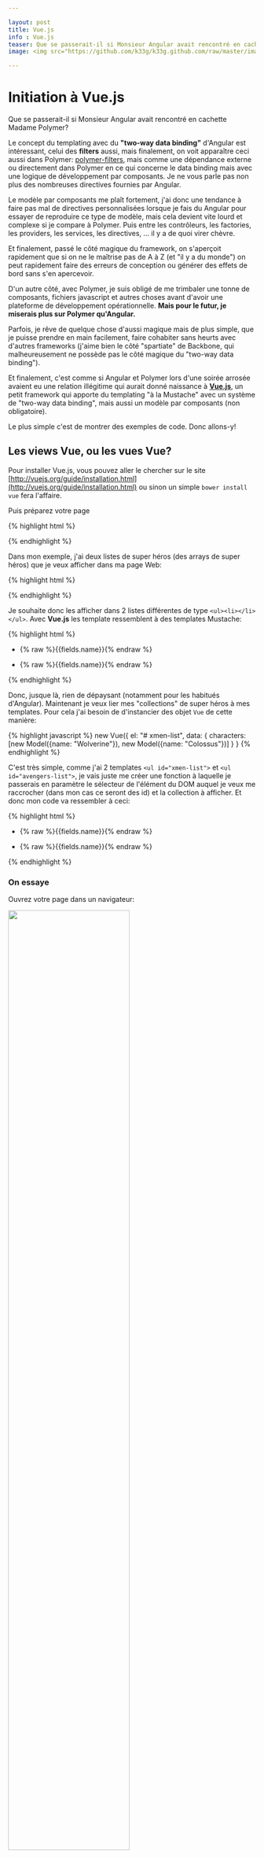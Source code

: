 ```yaml
---

layout: post
title: Vue.js
info : Vue.js
teaser: Que se passerait-il si Monsieur Angular avait rencontré en cachette Madame Polymer, et que ... ?
image: <img src="https://github.com/k33g/k33g.github.com/raw/master/images/logo_vuejs.png" height="30%" width="30%">

---
```


# Initiation à Vue.js

Que se passerait-il si Monsieur Angular avait rencontré en cachette Madame Polymer?

Le concept du templating avec du **"two-way data binding"** d'Angular est intéressant, celui des **filters** aussi, mais finalement, on voit apparaître ceci aussi dans Polymer: [polymer-filters](http://addyosmani.github.io/polymer-filters/components/polymer-filters/), mais comme une dépendance externe ou directement dans Polymer en ce qui concerne le data binding mais avec une logique de développement par composants. Je ne vous parle pas non plus des nombreuses directives fournies par Angular.

Le modèle par composants me plaît fortement, j'ai donc une tendance à faire pas mal de directives personnalisées lorsque je fais du Angular pour essayer de reproduire ce type de modèle, mais cela devient vite lourd et complexe si je compare à Polymer. Puis entre les contrôleurs, les factories, les providers, les services, les directives, ... il y a de quoi virer chèvre.

Et finalement, passé le côté magique du framework, on s'aperçoit rapidement que si on ne le maîtrise pas de A à Z (et "il y a du monde") on peut rapidement faire des erreurs de conception ou générer des effets de bord sans s'en apercevoir.

D'un autre côté, avec Polymer, je suis obligé de me trimbaler une tonne de composants, fichiers javascript et autres choses avant d'avoir une plateforme de développement opérationnelle. **Mais pour le futur, je miserais plus sur Polymer qu'Angular.**

Parfois, je rêve de quelque chose d'aussi magique mais de plus simple, que je puisse prendre en main facilement, faire cohabiter sans heurts avec d'autres frameworks (j'aime bien le côté "spartiate" de Backbone, qui malheureusement ne possède pas le côté magique du "two-way data binding").

Et finalement, c'est comme si Angular et Polymer lors d'une soirée arrosée avaient eu une relation illégitime qui aurait donné naissance à **[Vue.js](http://vuejs.org/)**, un petit framework qui apporte du templating "à la Mustache" avec un système de "two-way data binding", mais aussi un modèle par composants (non obligatoire).

Le plus simple c'est de montrer des exemples de code. Donc allons-y!

## Les views Vue, ou les vues Vue? 

Pour installer Vue.js, vous pouvez aller le chercher sur le site [http://vuejs.org/guide/installation.html](http://vuejs.org/guide/installation.html) ou sinon un simple `bower install vue` fera l'affaire.

Puis préparez votre page

{% highlight html %}
<!DOCTYPE html>
<html>
<head lang="en">
  <meta charset="UTF-8">
  <title>demo</title>
</head>
<body>

<script src="js/bower_components/vue/dist/vue.min.js"></script>

<script>
  //foo
</script>

</body>
</html>
{% endhighlight %}


Dans mon exemple, j'ai deux listes de super héros (des arrays de super héros) que je veux afficher dans ma page Web:

{% highlight html %}
<body>

<script src="js/bower_components/vue/dist/vue.min.js"></script>

<script>
  var Model = function (fields) {
    this.fields = fields
  }

  var xMen = [
    new Model({name: "Wolverine"}),
    new Model({name: "Colossus"}),
    new Model({name: "Cyclops"})
  ];

  var avengers = [
    new Model({name: "Iron Man"}),
    new Model({name: "Captain America"}),
    new Model({name: "Thor"})
  ];
</script>

</body>
{% endhighlight %}

Je souhaite donc les afficher dans 2 listes différentes de type `<ul><li></li></ul>`. Avec **Vue.js** les template ressemblent à des templates Mustache:

{% highlight html %}
<body>

  <ul id="xmen-list">
    <li v-repeat="characters">
        {% raw %}{{fields.name}}{% endraw %}
    </li>
  </ul>

  <ul id="avengers-list">
    <li v-repeat="characters">
        {% raw %}{{fields.name}}{% endraw %}
    </li>
  </ul>

<script src="js/bower_components/vue/dist/vue.min.js"></script>

<script>
  var Model = function (fields) {
    this.fields = fields
  }

  var xMen = [
    new Model({name: "Wolverine"}),
    new Model({name: "Colossus"}),
    new Model({name: "Cyclops"})
  ];

  var avengers = [
    new Model({name: "Iron Man"}),
    new Model({name: "Captain America"}),
    new Model({name: "Thor"})
  ];
</script>

</body>
{% endhighlight %}

Donc, jusque là, rien de dépaysant (notamment pour les habitués d'Angular). Maintenant je veux lier mes "collections" de super héros à mes templates. Pour cela j'ai besoin de d'instancier des objet `Vue` de cette manière:

{% highlight javascript %}
new Vue({
  el: "# xmen-list",
  data: {
    characters: [new Model({name: "Wolverine"}), new Model({name: "Colossus"})] 
  }
}
{% endhighlight %}

C'est très simple, comme j'ai 2 templates `<ul id="xmen-list">` et `<ul id="avengers-list">`, je vais juste me créer une fonction à laquelle je passerais en paramètre le sélecteur de l'élément du DOM auquel je veux me raccrocher (dans mon cas ce seront des id) et la collection à afficher. Et donc mon code va ressembler à ceci:

{% highlight html %}
<body>

  <ul id="xmen-list">
    <li v-repeat="characters">
        {% raw %}{{fields.name}}{% endraw %}
    </li>
  </ul>

  <ul id="avengers-list">
    <li v-repeat="characters">
        {% raw %}{{fields.name}}{% endraw %}
    </li>
  </ul>

<script src="js/bower_components/vue/dist/vue.min.js"></script>

<script>
  var Model = function (fields) {
    this.fields = fields
  }

  var xMen = [
    new Model({name: "Wolverine"}),
    new Model({name: "Colossus"}),
    new Model({name: "Cyclops"})
  ];

  var avengers = [
    new Model({name: "Iron Man"}),
    new Model({name: "Captain America"}),
    new Model({name: "Thor"})
  ];

  var getListView = function(selector, collection) {
    return new Vue({
      el: selector,
      data: {
        characters: collection
      }
    })
  }

  getListView('# xmen-list', xMen);
  getListView('# avengers-list', avengers);

</script>

</body>
{% endhighlight %}

### On essaye

Ouvrez votre page dans un navigateur:

<img src="https://github.com/k33g/k33g.github.com/raw/master/images/vuejs01.png" height="70%" width="70%">

Ça fonctionne simplement. Maintenant, dans la console de votre navigateur, saisissez ceci:

{% highlight javascript %}
var thor = avengers.filter(function(character){return character.fields.name == "Thor"})[0]
thor.fields.name = "THOR"
{% endhighlight %}

On va donc chercher l'avenger Thor pour changer son nom:

<img src="https://github.com/k33g/k33g.github.com/raw/master/images/vuejs02.png" height="70%" width="70%">

De la même manière vous pouvez ajouter une X-Woman à l'autre collection:

{% highlight javascript %}
xMen.push(new Model({name:"Tornado"}))
{% endhighlight %}

<img src="https://github.com/k33g/k33g.github.com/raw/master/images/vuejs03.png" height="70%" width="70%">

Donc finalement, nous sommes arrivés à mettre ceci en œuvre assez simplement. **Sachez cependant** que Vue.js utilise des fonctionnalités spécifiques à ECMAScript 5 (`Object.defineProperty` pour éviter le dirty checking), donc (à moins d'utiliser un Polyfill), cela ne fonctionnera que sur des navigateurs récents.

Mais ce qui est intéressant, c'est que Vue.js propose aussi un système de composants (et bien d'autres choses).

## Les composants avec Vue.js

Plutôt que de mettre 2 templates dans ma page html, j'aimerais juste pouvoir faire quelque chose comme ceci:

{% highlight html %}
<div id="root">

  <my-list collection="xMen"></my-list>
  
  <my-list collection="avengers"></my-list>

</div>
{% endhighlight %}

*Remarque: j'ai inséré mes composants à l'intérieur d'un div, car les composants Vue.js doivent être "raccrochés" à une vue Vue.js, donc j'instancierais une vue "reliée" à `root`.*

Pour faire un composant avec Vue.js c'est tout simple, par exemple je veux un composant `<my-title></my-title>`, je le définie de cette manière:

{% highlight javascript %}
Vue.component("my-title",{
  template: "<h1>{% raw %}{{title}}{% endraw %}</h1>",
  ready : function() { 
    console.log("Ready!"); 
  },
  data : function () {
    return {
      title: "Hello World"
    }
  }
});
{% endhighlight %}

et ensuite je pourrais l'utiliser directement dans mon code html.

Donc pour mes super héros, j'ai fait une nouvelle page qui ressemble à ceci:

{% highlight html %}
<!DOCTYPE html>
<html>
<head lang="en">
  <meta charset="UTF-8">
  <title>demo</title>
</head>
<body>

<div id="root">

  <my-list collection="xMen"></my-list>

  <my-list collection="avengers"></my-list>

</div>

<script src="js/bower_components/vue/dist/vue.min.js"></script>

<script>

  var Model = function (fields) {
    this.fields = fields
  }

  var collections = {
    xMen : [
      new Model({name: "Wolverine"}),
      new Model({name: "Colossus"}),
      new Model({name: "Cyclops"})
    ],
    avengers : [
      new Model({name: "Iron Man"}),
      new Model({name: "Captain America"}),
      new Model({name: "Thor"})
    ]
  }

  Vue.component("my-list",{
    paramAttributes: ['collection'], // permet d'utiliser des attributs <my-list collection="xMen"></my-list>
    template: [
      '<ul>',
      '   <li v-repeat="characters">',
      '       {% raw %}{{fields.name}}{% endraw %}',
      '   </li>',
      '</ul>'
    ].join(''),
    ready : function() {
      this.$data = {
        characters:collections[this.collection] // modifier la propriété $data
      }
    },
    data : function () { // initialiser les données (facultatif)
      return {
        characters:[]
      }
    }
  });

  var DivView = new Vue({el:"# root"});
  //il faut qu'une vue existe pour que les composants y soient raccrochés
{% endhighlight %}

Sauvegardez, ouvrez dans le navigateur:

<img src="https://github.com/k33g/k33g.github.com/raw/master/images/vuejs04.png" height="70%" width="70%">

<img src="https://github.com/k33g/k33g.github.com/raw/master/images/vuejs05.png" height="70%" width="70%">

Donc, même principe que tout à l'heure, mais avec une logique composants.

Ce nouveau framework me plaît énormément, il ne me reste plus qu'à le tester de façon un peu plus "sévère", mais, comme ça à première vue, je le trouve très très prometteur.






